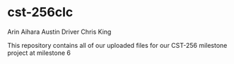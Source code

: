 # cst-256clc

Arin Aihara
Austin Driver
Chris King

This repository contains all of our uploaded files for our CST-256 milestone project at milestone 6
